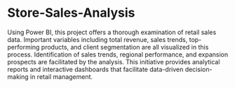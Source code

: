 # Store-Sales-Analysis
Using Power BI, this project offers a thorough examination of retail sales data. Important variables including total revenue, sales trends, top-performing products, and client segmentation are all visualized in this process. Identification of sales trends, regional performance, and expansion prospects are facilitated by the analysis. This initiative provides analytical reports and interactive dashboards that facilitate data-driven decision-making in retail management.
